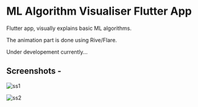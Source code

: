 # ML Algorithm Visualiser Flutter App
Flutter app, visually explains basic ML algorithms.

The animation part is done using Rive/Flare.

Under developement currently...

## Screenshots - 

![ss1](https://user-images.githubusercontent.com/59442907/96360543-c32a3d00-113b-11eb-94c9-909161c09c2f.png)

![ss2](https://user-images.githubusercontent.com/59442907/96360541-c0c7e300-113b-11eb-83b4-298cbbd776c3.png)

